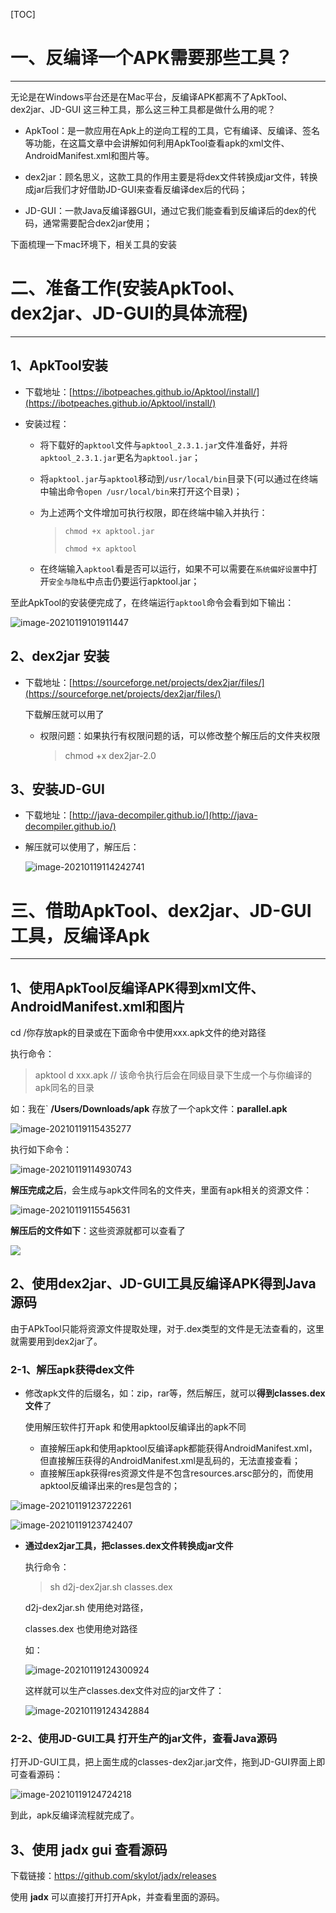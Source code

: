 [TOC]



# 一、反编译一个APK需要那些工具？

------



无论是在Windows平台还是在Mac平台，反编译APK都离不了ApkTool、dex2jar、JD-GUI 这三种工具，那么这三种工具都是做什么用的呢？



* ApkTool：是一款应用在Apk上的逆向工程的工具，它有编译、反编译、签名等功能，在这篇文章中会讲解如何利用ApkTool查看apk的xml文件、AndroidManifest.xml和图片等。

  

* dex2jar：顾名思义，这款工具的作用主要是将dex文件转换成jar文件，转换成jar后我们才好借助JD-GUI来查看反编译dex后的代码；

  

* JD-GUI：一款Java反编译器GUI，通过它我们能查看到反编译后的dex的代码，通常需要配合dex2jar使用；



下面梳理一下mac环境下，相关工具的安装



# 二、准备工作(安装ApkTool、dex2jar、JD-GUI的具体流程)

------



## 1、ApkTool安装



* 下载地址：[https://ibotpeaches.github.io/Apktool/install/](https://ibotpeaches.github.io/Apktool/install/)

* 安装过程：

  * 将下载好的`apktool`文件与`apktool_2.3.1.jar`文件准备好，并将`apktool_2.3.1.jar`更名为`apktool.jar`；

  * 将`apktool.jar`与`apktool`移动到`/usr/local/bin`目录下(可以通过在终端中输出命令`open /usr/local/bin`来打开这个目录)；

  * 为上述两个文件增加可执行权限，即在终端中输入并执行：

    > `chmod +x apktool.jar`
    >
    > `chmod +x apktool`

  * 在终端输入`apktool`看是否可以运行，如果不可以需要在`系统偏好设置`中打开`安全与隐私`中点击仍要运行apktool.jar；



至此ApkTool的安装便完成了，在终端运行`apktool`命令会看到如下输出：

![image-20210119101911447](https://gitee.com/meiSThub/BlogImage/raw/master/2020/image-20210119101911447.png)



## 2、dex2jar 安装

* 下载地址：[https://sourceforge.net/projects/dex2jar/files/](https://sourceforge.net/projects/dex2jar/files/)

  下载解压就可以用了

  

  * 权限问题：如果执行有权限问题的话，可以修改整个解压后的文件夹权限

    > chmod +x dex2jar-2.0



## 3、安装JD-GUI

* 下载地址：[http://java-decompiler.github.io/](http://java-decompiler.github.io/)

* 解压就可以使用了，解压后：

  ![image-20210119114242741](https://gitee.com/meiSThub/BlogImage/raw/master/2020/image-20210119114242741.png)



# 三、借助ApkTool、dex2jar、JD-GUI工具，反编译Apk

------



## 1、使用ApkTool反编译APK得到xml文件、AndroidManifest.xml和图片



cd /你存放apk的目录或在下面命令中使用xxx.apk文件的绝对路径 



执行命令：

>  apktool d xxx.apk  // 该命令执行后会在同级目录下生成一个与你编译的apk同名的目录



如：我在` **/Users/Downloads/apk** 存放了一个apk文件：**parallel.apk**

![image-20210119115435277](https://gitee.com/meiSThub/BlogImage/raw/master/2020/image-20210119115435277.png)

执行如下命令：

![image-20210119114930743](https://gitee.com/meiSThub/BlogImage/raw/master/2020/image-20210119114930743.png)



**解压完成之后**，会生成与apk文件同名的文件夹，里面有apk相关的资源文件：

![image-20210119115545631](https://gitee.com/meiSThub/BlogImage/raw/master/2020/image-20210119115545631.png)

**解压后的文件如下**：这些资源就都可以查看了

![](https://gitee.com/meiSThub/BlogImage/raw/master/2020/image-20210119115602563.png)



## 2、使用dex2jar、JD-GUI工具反编译APK得到Java源码



由于APkTool只能将资源文件提取处理，对于.dex类型的文件是无法查看的，这里就需要用到dex2jar了。



### 2-1、解压apk获得dex文件



* 修改apk文件的后缀名，如：zip，rar等，然后解压，就可以**得到classes.dex文件**了

  

  使用解压软件打开apk 和使用apktool反编译出的apk不同

  * 直接解压apk和使用apktool反编译apk都能获得AndroidManifest.xml，但直接解压获得的AndroidManifest.xml是乱码的，无法直接查看；
  * 直接解压apk获得res资源文件是不包含resources.arsc部分的，而使用apktool反编译出来的res是包含的；

![image-20210119123722261](https://gitee.com/meiSThub/BlogImage/raw/master/2020/image-20210119123722261.png)

![image-20210119123742407](https://gitee.com/meiSThub/BlogImage/raw/master/2020/image-20210119123742407.png)



* **通过dex2jar工具，把classes.dex文件转换成jar文件**

  执行命令：

  > sh d2j-dex2jar.sh classes.dex 

  d2j-dex2jar.sh 使用绝对路径，

  classes.dex 也使用绝对路径

  如：

  ![image-20210119124300924](https://gitee.com/meiSThub/BlogImage/raw/master/2020/image-20210119124300924.png)

  这样就可以生产classes.dex文件对应的jar文件了：

  ![image-20210119124342884](https://gitee.com/meiSThub/BlogImage/raw/master/2020/image-20210119124342884.png)





### 2-2、使用JD-GUI工具 打开生产的jar文件，查看Java源码



打开JD-GUI工具，把上面生成的classes-dex2jar.jar文件，拖到JD-GUI界面上即可查看源码：

![image-20210119124724218](https://gitee.com/meiSThub/BlogImage/raw/master/2020/image-20210119124724218.png)





到此，apk反编译流程就完成了。

## 3、使用 jadx gui 查看源码

下载链接：https://github.com/skylot/jadx/releases

使用 **jadx** 可以直接打开打开Apk，并查看里面的源码。


